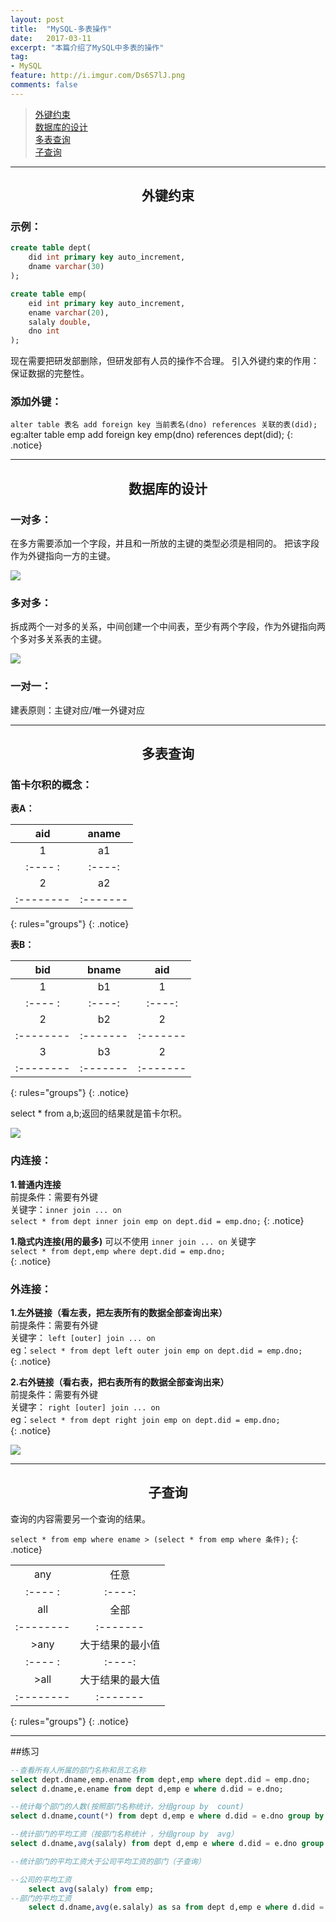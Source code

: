 ```yaml
---
layout: post
title:  "MySQL-多表操作"
date:   2017-03-11
excerpt: "本篇介绍了MySQL中多表的操作"
tag:
- MySQL
feature: http://i.imgur.com/Ds6S7lJ.png
comments: false
---  
```


><a href="#1">外键约束</a>   
><a href="#2">数据库的设计</a>  
><a href="#3">多表查询</a>   
><a href="#4">子查询</a>      

***

<a name="1"></a>

## <center>外键约束</center> 

### 示例：


```sql
create table dept(
	did int primary key auto_increment,
	dname varchar(30)
);
```

```sql
create table emp(
	eid int primary key auto_increment,
	ename varchar(20),
	salaly double,
	dno int
);
```


现在需要把研发部删除，但研发部有人员的操作不合理。
引入外键约束的作用：保证数据的完整性。



### 添加外键： 
 
`alter table 表名 add foreign key 当前表名(dno) references 关联的表(did);`   
eg:alter table emp add foreign key emp(dno) references dept(did);
{: .notice} 

***

<a name="2"></a>

## <center>数据库的设计</center> 


### 一对多：  

在多方需要添加一个字段，并且和一所放的主键的类型必须是相同的。
把该字段作为外键指向一方的主键。

![](http://ww3.sinaimg.cn/large/83e1667djw1f4y22uccl9j21c60s0q8k.jpg)


### 多对多：

拆成两个一对多的关系，中间创建一个中间表，至少有两个字段，作为外键指向两个多对多关系表的主键。


![](http://ww3.sinaimg.cn/large/83e1667djw1f4y22sh6wqj218o0t8tcx.jpg)		



### 一对一：

建表原则：主键对应/唯一外键对应


***

<a name="3"></a>

## <center>多表查询</center> 


### 笛卡尔积的概念：

**表A：**

|  aid     | aname   |
|:--------:|:-------:|
| 1        |   a1    |
|:---- :   |:----:   |  
| 2        |   a2    |
|:-------- |:------- |
{: rules="groups"}
{: .notice}


**表B：**

|  bid     | bname   |aid      |
|:--------:|:-------:|:-------:|
|  1       |   b1    | 1       |
|:---- :   |:----:   | :----:  | 
|  2       |   b2    | 2       |
|:-------- |:------- |:------- |
|  3       |   b3    | 2       |
|:-------- |:------- |:------- |
{: rules="groups"}
{: .notice}


	
select * from a,b;返回的结果就是笛卡尔积。

![](http://wx4.sinaimg.cn/large/83e1667dly1fdizfgfyj0j20eo090t96.jpg)


### 内连接：

**1.普通内连接**  
前提条件：需要有外键  
关键字：`inner join ... on`  	  
`select * from dept inner join emp on dept.did = emp.dno;`
{: .notice} 
	
**1.隐式内连接(用的最多)**
可以不使用 `inner join ... on` 关键字  
`select * from dept,emp where dept.did = emp.dno;`  
{: .notice} 		

### 外连接：

**1.左外链接（看左表，把左表所有的数据全部查询出来）**  
前提条件：需要有外键  
关键字：	`left [outer] join ... on`    
eg：`select * from dept left outer join emp on dept.did = emp.dno;`  
{: .notice}

**2.右外链接（看右表，把右表所有的数据全部查询出来）**  
前提条件：需要有外键  
关键字：	`right [outer] join ... on`    
eg：`select * from dept right join emp on dept.did = emp.dno;`  
{: .notice}

![](http://ww3.sinaimg.cn/large/83e1667djw1f4y88dsgp8j21eq0rcn4s.jpg)				
	
***

<a name="4"></a>

## <center>子查询</center> 

查询的内容需要另一个查询的结果。  

`select * from emp where ename > (select * from emp where 条件);`
{: .notice}

|          |         |
|:--------:|:-------:|
| any      |   任意   |
|:---- :   |:----:   |  
| all      |   全部   |
|:-------- |:------- |
| >any     |大于结果的最小值|
|:---- :   |:----:   |  
| >all     |大于结果的最大值|
|:-------- |:------- |
{: rules="groups"}
{: .notice}

	
***

##练习

```sql
--查看所有人所属的部门名称和员工名称
select dept.dname,emp.ename from dept,emp where dept.did = emp.dno;
select d.dname,e.ename from dept d,emp e where d.did = e.dno;

--统计每个部门的人数(按照部门名称统计，分组group by  count)
select d.dname,count(*) from dept d,emp e where d.did = e.dno group by d.dname;

--统计部门的平均工资（按部门名称统计 ，分组group by  avg）
select d.dname,avg(salaly) from dept d,emp e where d.did = e.dno group by d.dname;

--统计部门的平均工资大于公司平均工资的部门（子查询）

--公司的平均工资
	select avg(salaly) from emp;
--部门的平均工资
	select d.dname,avg(e.salaly) as sa from dept d,emp e where d.did = e.dno group by d.dname having sa > (select avg(salaly) from emp);
```

